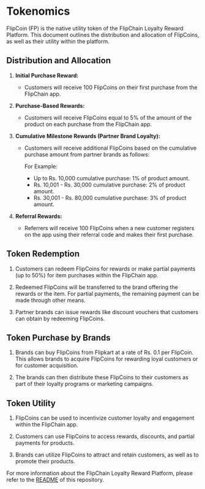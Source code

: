 # Tokenomics

FlipCoin (FP) is the native utility token of the FlipChain Loyalty Reward Platform. This document outlines the distribution and allocation of FlipCoins, as well as their utility within the platform.

## Distribution and Allocation

1. **Initial Purchase Reward:**
   - Customers will receive 100 FlipCoins on their first purchase from the FlipChain app.

2. **Purchase-Based Rewards:**
   - Customers will receive FlipCoins equal to 5% of the amount of the product on each purchase from the FlipChain app.

3. **Cumulative Milestone Rewards (Partner Brand Loyalty):**
   - Customers will receive additional FlipCoins based on the cumulative purchase amount from partner brands as follows:
    
        For Example:
     - Up to Rs. 10,000 cumulative purchase: 1% of product amount.
     - Rs. 10,001 - Rs. 30,000 cumulative purchase: 2% of product amount.
     - Rs. 30,001 - Rs. 80,000 cumulative purchase: 3% of product amount.

4. **Referral Rewards:**
   - Referrers will receive 100 FlipCoins when a new customer registers on the app using their referral code and makes their first purchase.

## Token Redemption

1. Customers can redeem FlipCoins for rewards or make partial payments (up to 50%) for item purchases within the FlipChain app.

2. Redeemed FlipCoins will be transferred to the brand offering the rewards or the item. For partial payments, the remaining payment can be made through other means.

3. Partner brands can issue rewards like discount vouchers that customers can obtain by redeeming FlipCoins.

## Token Purchase by Brands

1. Brands can buy FlipCoins from Flipkart at a rate of Rs. 0.1 per FlipCoin. This allows brands to acquire FlipCoins for rewarding loyal customers or for customer acquisition.

2. The brands can then distribute these FlipCoins to their customers as part of their loyalty programs or marketing campaigns.

## Token Utility

1. FlipCoins can be used to incentivize customer loyalty and engagement within the FlipChain app.

2. Customers can use FlipCoins to access rewards, discounts, and partial payments for products.

3. Brands can utilize FlipCoins to attract and retain customers, as well as to promote their products.

For more information about the FlipChain Loyalty Reward Platform, please refer to the [README](../README.md) of this repository.

